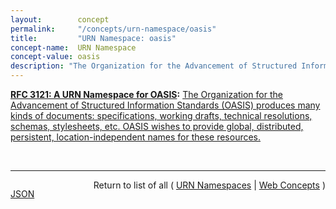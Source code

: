 ```yaml
---
layout:        concept
permalink:     "/concepts/urn-namespace/oasis"
title:         "URN Namespace: oasis"
concept-name:  URN Namespace
concept-value: oasis
description: "The Organization for the Advancement of Structured Information Standards (OASIS) produces many kinds of documents: specifications, working drafts, technical resolutions, schemas, stylesheets, etc. OASIS wishes to provide global, distributed, persistent, location-independent names for these resources."
---
```


**[RFC 3121: A URN Namespace for OASIS](/specs/IETF/RFC/3121 "This document describes a URN (Uniform Resource Name) namespace that is engineered by the Organization for the Advancement of Structured Information Standards (OASIS) for naming persistent resources published by OASIS (such as OASIS Standards, XML (Extensible Markup Language) Document Type Definitions, XML Schemas, Namespaces, Stylesheets, and other documents)."):** [The Organization for the Advancement of Structured Information Standards (OASIS) produces many kinds of documents: specifications, working drafts, technical resolutions, schemas, stylesheets, etc. OASIS wishes to provide global, distributed, persistent, location-independent names for these resources.](http://tools.ietf.org/html/rfc3121#section-1 "Read documentation for URN Namespace &#34;oasis&#34;")

<br/>
<hr/>

<p style="float : left"><a href="./oasis.json" title="JSON representing this particular Web Concept value">JSON</a></p>
<p style="text-align: right">Return to list of all ( <a href="../urn-namespaces">URN Namespaces</a> | <a href="../">Web Concepts</a> )</p>
